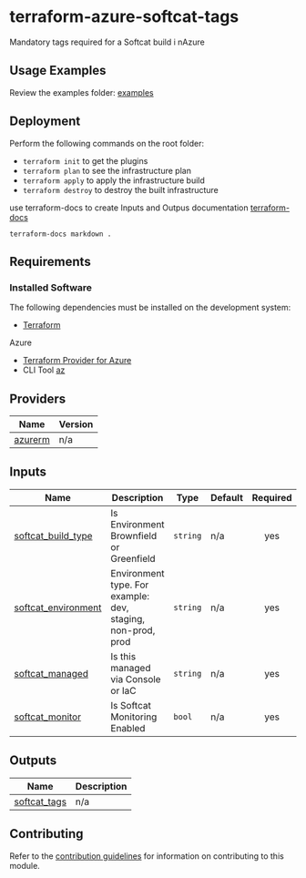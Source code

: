 # terraform-azure-softcat-tags

Mandatory tags required for a Softcat build i nAzure


## Usage Examples
Review the examples folder: [examples](./examples)


## Deployment
Perform the following commands on the root folder:

- `terraform init` to get the plugins
- `terraform plan` to see the infrastructure plan
- `terraform apply` to apply the infrastructure build
- `terraform destroy` to destroy the built infrastructure


use terraform-docs to create Inputs and Outpus documentation  [terraform-docs](https://github.com/terraform-docs/terraform-docs)

`terraform-docs markdown .`


## Requirements
### Installed Software
The following dependencies must be installed on the development system:

- [Terraform](https://www.terraform.io/downloads.html) 

Azure  
- [Terraform Provider for Azure](https://github.com/hashicorp/terraform-provider-azurerm)
- CLI Tool [az](https://docs.microsoft.com/en-us/cli/azure/)


## Providers

| Name | Version |
|------|---------|
| <a name="provider_azurerm"></a> [azurerm](#provider\_azurerm) | n/a |
## Inputs

| Name | Description | Type | Default | Required |
|------|-------------|------|---------|:--------:|
| <a name="input_softcat_build_type"></a> [softcat\_build\_type](#input\_softcat\_build\_type) | Is Environment Brownfield or Greenfield | `string` | n/a | yes |
| <a name="input_softcat_environment"></a> [softcat\_environment](#input\_softcat\_environment) | Environment type. For example: dev, staging, non-prod, prod | `string` | n/a | yes |
| <a name="input_softcat_managed"></a> [softcat\_managed](#input\_softcat\_managed) | Is this managed via Console or IaC | `string` | n/a | yes |
| <a name="input_softcat_monitor"></a> [softcat\_monitor](#input\_softcat\_monitor) | Is Softcat Monitoring Enabled | `bool` | n/a | yes |

## Outputs

| Name | Description |
|------|-------------|
| <a name="output_softcat_tags"></a> [softcat\_tags](#output\_softcat\_tags) | n/a |



## Contributing

Refer to the [contribution guidelines](./CONTRIBUTING.md) for
information on contributing to this module.
